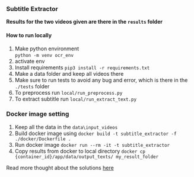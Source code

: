 ### Subtitle Extractor 

**Results for the two videos given are there in the `results` folder** 


#### How to run locally

1. Make python environment  
 `python -m venv ocr_env `   
2. activate env
3. Install requirements `pip3 install -r requirements.txt`
4. Make a data folder and keep all videos there
5. Make sure to run tests to avoid any bug and error, which is there in the `./tests` folder 
6. To preprocess run `local/run_preprocess.py`    
7. To extract subtitle run `local/run_extract_text.py`




### Docker image setting 
1. Keep all the data in the `data\input_videos`
2. Build docker image using `docker build -t subtitle_extractor -f ./docker/Dockerfile .`
3. Run docker image `docker run --rm -it -t subtitle_extractor`
4. Copy results from docker to local directory `docker cp {container_id}/app/data/output_texts/ my_result_folder`


Read more thought about the solutions [here](https://docs.google.com/document/d/1k-WvkqYnf0p7lPWK2pc4j8NpJsFoUBJ2AkF-xmK1jfA/edit?usp=sharing)

   

